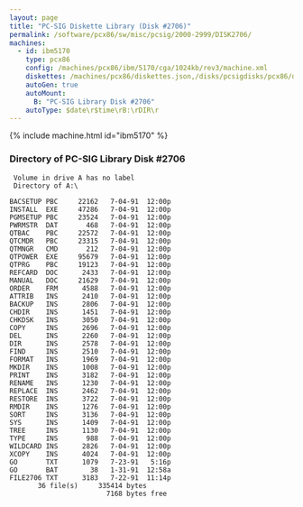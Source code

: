 ```yaml
---
layout: page
title: "PC-SIG Diskette Library (Disk #2706)"
permalink: /software/pcx86/sw/misc/pcsig/2000-2999/DISK2706/
machines:
  - id: ibm5170
    type: pcx86
    config: /machines/pcx86/ibm/5170/cga/1024kb/rev3/machine.xml
    diskettes: /machines/pcx86/diskettes.json,/disks/pcsigdisks/pcx86/diskettes.json
    autoGen: true
    autoMount:
      B: "PC-SIG Library Disk #2706"
    autoType: $date\r$time\rB:\rDIR\r
---
```


{% include machine.html id="ibm5170" %}

### Directory of PC-SIG Library Disk #2706

     Volume in drive A has no label
     Directory of A:\

    BACSETUP PBC     22162   7-04-91  12:00p
    INSTALL  EXE     47286   7-04-91  12:00p
    PGMSETUP PBC     23524   7-04-91  12:00p
    PWRMSTR  DAT       468   7-04-91  12:00p
    QTBAC    PBC     22572   7-04-91  12:00p
    QTCMDR   PBC     23315   7-04-91  12:00p
    QTMNGR   CMD       212   7-04-91  12:00p
    QTPOWER  EXE     95679   7-04-91  12:00p
    QTPRG    PBC     19123   7-04-91  12:00p
    REFCARD  DOC      2433   7-04-91  12:00p
    MANUAL   DOC     21629   7-04-91  12:00p
    ORDER    FRM      4588   7-04-91  12:00p
    ATTRIB   INS      2410   7-04-91  12:00p
    BACKUP   INS      2806   7-04-91  12:00p
    CHDIR    INS      1451   7-04-91  12:00p
    CHKDSK   INS      3050   7-04-91  12:00p
    COPY     INS      2696   7-04-91  12:00p
    DEL      INS      2260   7-04-91  12:00p
    DIR      INS      2578   7-04-91  12:00p
    FIND     INS      2510   7-04-91  12:00p
    FORMAT   INS      1969   7-04-91  12:00p
    MKDIR    INS      1008   7-04-91  12:00p
    PRINT    INS      3182   7-04-91  12:00p
    RENAME   INS      1230   7-04-91  12:00p
    REPLACE  INS      2462   7-04-91  12:00p
    RESTORE  INS      3722   7-04-91  12:00p
    RMDIR    INS      1276   7-04-91  12:00p
    SORT     INS      3136   7-04-91  12:00p
    SYS      INS      1409   7-04-91  12:00p
    TREE     INS      1130   7-04-91  12:00p
    TYPE     INS       988   7-04-91  12:00p
    WILDCARD INS      2826   7-04-91  12:00p
    XCOPY    INS      4024   7-04-91  12:00p
    GO       TXT      1079   7-23-91   5:16p
    GO       BAT        38   1-31-91  12:58a
    FILE2706 TXT      3183   7-22-91  11:14p
           36 file(s)     335414 bytes
                            7168 bytes free

